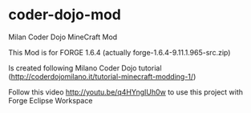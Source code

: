 coder-dojo-mod
==============

Milan Coder Dojo MineCraft Mod

This Mod is for FORGE 1.6.4 (actually forge-1.6.4-9.11.1.965-src.zip) 

Is created following Milano Coder Dojo tutorial (http://coderdojomilano.it/tutorial-minecraft-modding-1/)

Follow this video http://youtu.be/q4HYngIUh0w to use this project with Forge Eclipse Workspace 
